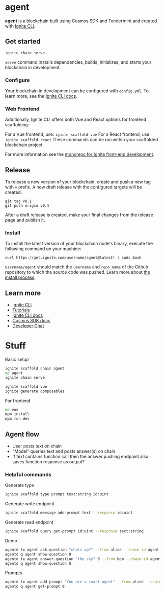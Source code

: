 # agent
**agent** is a blockchain built using Cosmos SDK and Tendermint and created with [Ignite CLI](https://ignite.com/cli).

## Get started

```
ignite chain serve
```

`serve` command installs dependencies, builds, initializes, and starts your blockchain in development.

### Configure

Your blockchain in development can be configured with `config.yml`. To learn more, see the [Ignite CLI docs](https://docs.ignite.com).

### Web Frontend

Additionally, Ignite CLI offers both Vue and React options for frontend scaffolding:

For a Vue frontend, use: `ignite scaffold vue`
For a React frontend, use: `ignite scaffold react`
These commands can be run within your scaffolded blockchain project.


For more information see the [monorepo for Ignite front-end development](https://github.com/ignite/web).

## Release
To release a new version of your blockchain, create and push a new tag with `v` prefix. A new draft release with the configured targets will be created.

```
git tag v0.1
git push origin v0.1
```

After a draft release is created, make your final changes from the release page and publish it.

### Install
To install the latest version of your blockchain node's binary, execute the following command on your machine:

```
curl https://get.ignite.com/username/agent@latest! | sudo bash
```
`username/agent` should match the `username` and `repo_name` of the Github repository to which the source code was pushed. Learn more about [the install process](https://github.com/allinbits/starport-installer).

## Learn more

- [Ignite CLI](https://ignite.com/cli)
- [Tutorials](https://docs.ignite.com/guide)
- [Ignite CLI docs](https://docs.ignite.com)
- [Cosmos SDK docs](https://docs.cosmos.network)
- [Developer Chat](https://discord.gg/ignite)


# Stuff


Basic setup
```bash
ignite scaffold chain agent
cd agent
ignite chain serve

ignite scaffold vue
ignite generate composables
```

For frontend
```bash
cd vue
npm install
npm run dev
```


## Agent flow

- User posts text on chain
- "Model" queries text and posts answer(s) on chain
- If text contains function call then the answer pushing endpoint also saves function response as output?

### Helpful commands

Generate type
```bash
ignite scaffold type prompt text:string id:uint
```

Generate write endpoint
```bash
ignite scaffold message add-prompt text --response id:uint
```

Generate read endpoint
```bash
ignite scaffold query get-prompt id:uint --response text:string
```

Demo
```bash
agentd tx agent ask-question "whats up?" --from alice --chain-id agent
agentd q agent show-question 0
agentd tx agent answer-question "the sky" 0 --from bob --chain-id agent
agentd q agent show-question 0
```

Prompts
```bash
agentd tx agent add-prompt "You are a smart agent" --from alice --chain-id agent
agentd q agent get-prompt 0
```

